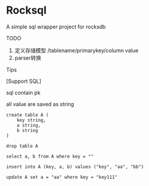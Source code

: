 Rocksql
========

A simple sql wrapper project for rocksdb

TODO

1. 定义存储模型  /tablename/primarykey/column    value
2. parser转换


Tips

[Support SQL]

sql contain pk

all value are saved as string

    create table A (
        key string,
        a string,
        b string
    )
    
    drop table A
    
    select a, b from A where key = ""
    
    insert into A (key, a, b) values ("key", "aa", "bb")
    
    update A set a = "aa" where key = "key111" 

